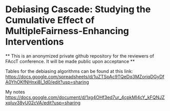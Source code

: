 # Debiasing Cascade: Studying the Cumulative Effect of MultipleFairness-Enhancing Interventions

** This is an anonymized private github repository for the reviewers of FAccT conference. It will be made public upon acceptance **

Tables for the debiasing algorithms can be found at this link: https://docs.google.com/spreadsheets/d/1uZTSpAc9TQeDq3MZoriqDGyDfA0YhOKfNHnxi8l_1d0/edit?usp=sharing

My notes
https://docs.google.com/document/d/1xg4OHf3ed7ur_4cpkMI4cY_kFQNJZxqIuv38yU02cVA/edit?usp=sharing
